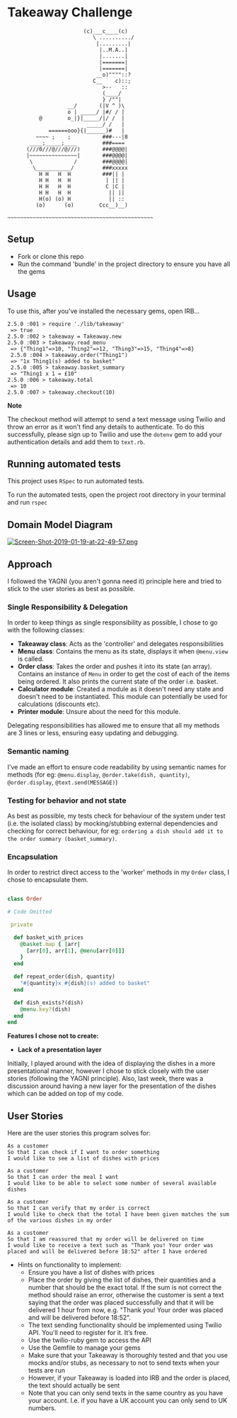 Takeaway Challenge
==================
 ```
                         (c)___c____(c)
                            \ ........../
                             |.........|
                              |..M.A..|
                              |.......|
                              |=======|
                              |=======|
                             __o)""""::?
                            C__    c)::;
                               >--   ::     
                               (____/      
                               } /""|      
                    __/       (|V ^ )\     
                    o | _____/ |#/ / |     
           @        o_|}|_____/|/ /  |     
                          _____/ /   |     
              ======ooo}{|______)#   |     
          ~~~~ ;    ;          ###---|8    
        ____;_____;____        ###====     
       (///0///@///@///)       ###@@@@|
       |~~~~~~~~~~~~~~~|       ###@@@@|
        \             /        ###@@@@|               
         \___________/         ###xxxxx      
           H H   H  H          ###|| |    
           H H   H  H           | || |     
           H H   H  H           C |C |    
           H H   H  H            || ||    
           H(o) (o) H            || ::   
          (o)      (o)        Ccc__)__)  

~~~~~~~~~~~~~~~~~~~~~~~~~~~~~~~~~~~~~~~~~~~~~~
 ```

Setup
-------

* Fork or clone this repo
* Run the command 'bundle' in the project directory to ensure you have all the gems

Usage
-------

To use this, after you've installed the necessary gems, open IRB...

```
2.5.0 :001 > require './lib/takeaway'
 => true
2.5.0 :002 > takeaway = Takeaway.new
2.5.0 :003 > takeaway.read_menu
 => {"Thing1"=>10, "Thing2"=>12, "Thing3"=>15, "Thing4"=>8}
 2.5.0 :004 > takeaway.order("Thing1")
 => "1x Thing1(s) added to basket"
 2.5.0 :005 > takeaway.basket_summary
 => "Thing1 x 1 = £10"
2.5.0 :006 > takeaway.total
 => 10
2.5.0 :007 > takeaway.checkout(10)
```
**Note**

The checkout method will attempt to send a text message using Twilio and throw an error as it won't find any details to authenticate. To do this successfully, please sign up to Twilio and use the `dotenv` gem to add your authentication details and add them to `text.rb`.

Running automated tests
-------
This project uses `RSpec` to run automated tests. 

To run the automated tests, open the project root directory in your terminal and run `rspec`

Domain Model Diagram
-----

[![Screen-Shot-2019-01-19-at-22-49-57.png](https://i.postimg.cc/8k75MVQN/Screen-Shot-2019-01-19-at-22-49-57.png)](https://postimg.cc/t7HpGw4M)

Approach
-----

I followed the YAGNI (you aren't gonna need it) principle here and tried to stick to the user stories as best as possible. 

### Single Responsibility & Delegation

In order to keep things as single responsibility as possible, I chose to go with the following classes:

- **Takeaway class**: Acts as the 'controller' and delegates responsibilities
- **Menu class**: Contains the menu as its state, displays it when `@menu.view` is called.
- **Order class**: Takes the order and pushes it into its state (an array). Contains an instance of `Menu` in order to get the cost of each of the items being ordered. It also prints the current state of the order i.e. basket.
- **Calculator module**: Created a module as it doesn't need any state and doesn't need to be instantiated. This module can potentially be used for calculations (discounts etc). 
- **Printer module**: Unsure about the need for this module. 

Delegating responsibilities has allowed me to ensure that all my methods are 3 lines or less, ensuring easy updating and debugging. 

### Semantic naming

I've made an effort to ensure code readability by using semantic names for methods (for eg: `@menu.display`, `@order.take(dish, quantity)`, `@order.display`, `@text.send(MESSAGE)`)

### Testing for behavior and not state

As best as possible, my tests check for behaviour of the system under test (i.e. the isolated class) by mocking/stubbing external dependencies and checking for correct behaviour, for eg: `ordering a dish should add it to the order summary (basket_summary)`.

### Encapsulation

In order to restrict direct access to the 'worker' methods in my `Order` class, I chose to encapsulate them. 

```ruby

class Order

# Code Omitted

 private

  def basket_with_prices
    @basket.map { |arr|
      [arr[0], arr[1], @menu[arr[0]]]
    }
  end

  def repeat_order(dish, quantity)
    "#{quantity}x #{dish}(s) added to basket"
  end

  def dish_exists?(dish)
    @menu.key?(dish)
  end
end
```

**Features I chose not to create:**

- **Lack of a presentation layer**


Initially, I played around with the idea of displaying the dishes in a more presentational manner, however I chose to stick closely with the user stories (following the YAGNI principle). Also, last week, there was a discussion around having a new layer for the presentation of the dishes which can be added on top of my code. 


User Stories
-----
Here are the user stories this program solves for:

```
As a customer
So that I can check if I want to order something
I would like to see a list of dishes with prices

As a customer
So that I can order the meal I want
I would like to be able to select some number of several available dishes

As a customer
So that I can verify that my order is correct
I would like to check that the total I have been given matches the sum of the various dishes in my order

As a customer
So that I am reassured that my order will be delivered on time
I would like to receive a text such as "Thank you! Your order was placed and will be delivered before 18:52" after I have ordered
```

* Hints on functionality to implement:
  * Ensure you have a list of dishes with prices
  * Place the order by giving the list of dishes, their quantities and a number that should be the exact total. If the sum is not correct the method should raise an error, otherwise the customer is sent a text saying that the order was placed successfully and that it will be delivered 1 hour from now, e.g. "Thank you! Your order was placed and will be delivered before 18:52".
  * The text sending functionality should be implemented using Twilio API. You'll need to register for it. It’s free.
  * Use the twilio-ruby gem to access the API
  * Use the Gemfile to manage your gems
  * Make sure that your Takeaway is thoroughly tested and that you use mocks and/or stubs, as necessary to not to send texts when your tests are run
  * However, if your Takeaway is loaded into IRB and the order is placed, the text should actually be sent
  * Note that you can only send texts in the same country as you have your account. I.e. if you have a UK account you can only send to UK numbers.


